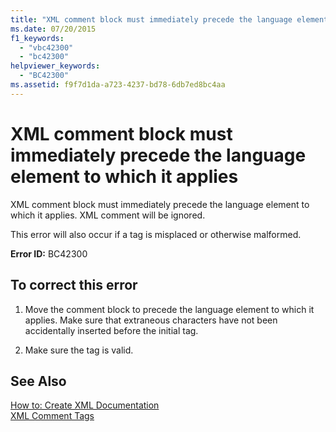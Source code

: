 ```yaml
---
title: "XML comment block must immediately precede the language element to which it applies"
ms.date: 07/20/2015
f1_keywords: 
  - "vbc42300"
  - "bc42300"
helpviewer_keywords: 
  - "BC42300"
ms.assetid: f9f7d1da-a723-4237-bd78-6db7ed8bc4aa
---
```

# XML comment block must immediately precede the language element to which it applies
XML comment block must immediately precede the language element to which it applies. XML comment will be ignored.  
  
 This error will also occur if a tag is misplaced or otherwise malformed.  
  
 **Error ID:** BC42300  
  
## To correct this error  
  
1. Move the comment block to precede the language element to which it applies. Make sure that extraneous characters have not been accidentally inserted before the initial tag.  
  
2. Make sure the tag is valid.  
  
## See Also  
 [How to: Create XML Documentation](../../visual-basic/programming-guide/program-structure/how-to-create-xml-documentation.md)  
 [XML Comment Tags](../../visual-basic/language-reference/xmldoc/recommended-xml-tags-for-documentation-comments.md)
